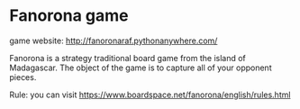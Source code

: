 # Fanorona game

game website: http://fanoronaraf.pythonanywhere.com/

Fanorona is a strategy traditional board game from the island of Madagascar. The object of the game is to capture all of your opponent pieces.

Rule: you can visit https://www.boardspace.net/fanorona/english/rules.html
